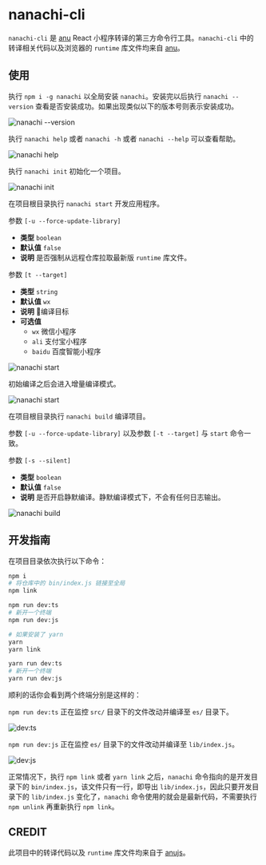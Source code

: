 # nanachi-cli

`nanachi-cli` 是 [anu](https://github.com/RubyLouvre/anu/) React 小程序转译的第三方命令行工具。`nanachi-cli` 中的转译相关代码以及浏览器的 `runtime` 库文件均来自 [anu](https://github.com/RubyLouvre/anu/)。

## 使用

执行 `npm i -g nanachi` 以全局安装 `nanachi`。安装完以后执行 `nanachi --version` 查看是否安装成功。如果出现类似以下的版本号则表示安装成功。

![nanachi --version](images/version.png)

执行 `nanachi help` 或者 `nanachi -h` 或者 `nanachi --help` 可以查看帮助。

![nanachi help](images/help.png)

执行 `nanachi init` 初始化一个项目。

![nanachi init](images/init.png)

在项目根目录执行 `nanachi start` 开发应用程序。

参数 `[-u --force-update-library]`

- **类型** `boolean`
- **默认值** `false`
- **说明** 是否强制从远程仓库拉取最新版 `runtime` 库文件。

参数 `[t --target]`

- **类型** `string`
- **默认值** `wx`
- **说明** 编译目标
- **可选值**
  - `wx` 微信小程序
  - `ali` 支付宝小程序
  - `baidu` 百度智能小程序

![nanachi start](images/start.png)

初始编译之后会进入增量编译模式。

![nanachi start](images/start-watch.png)

在项目根目录执行 `nanachi build` 编译项目。

参数 `[-u --force-update-library]` 以及参数 `[-t --target]` 与 `start` 命令一致。

参数 `[-s --silent]`

- **类型** `boolean`
- **默认值** `false`
- **说明** 是否开启静默编译。静默编译模式下，不会有任何日志输出。

![nanachi build](images/build.png)

## 开发指南

在项目目录依次执行以下命令：

```sh
npm i
# 将仓库中的 bin/index.js 链接至全局
npm link

npm run dev:ts
# 新开一个终端
npm run dev:js

# 如果安装了 yarn
yarn
yarn link

yarn run dev:ts
# 新开一个终端
yarn run dev:js
```

顺利的话你会看到两个终端分别是这样的：

`npm run dev:ts` 正在监控 `src/` 目录下的文件改动并编译至 `es/` 目录下。

![dev:ts](images/dev-ts.png)

`npm run dev:js` 正在监控 `es/` 目录下的文件改动并编译至 `lib/index.js`。

![dev:js](images/dev-js.png)

正常情况下，执行 `npm link` 或者 `yarn link` 之后，`nanachi` 命令指向的是开发目录下的 `bin/index.js`，该文件只有一行，即导出 `lib/index.js`，因此只要开发目录下的 `lib/index.js` 变化了，`nanachi` 命令使用的就会是最新代码，不需要执行 `npm unlink` 再重新执行 `npm link`。

## CREDIT

此项目中的转译代码以及 `runtime` 库文件均来自于 [anujs](https://github.com/RubyLouvre/anu/)。
